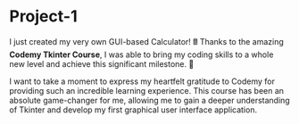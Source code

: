 # Project-1
I just created my very own GUI-based Calculator! 🖩 Thanks to the amazing **Codemy Tkinter Course**, I was able to bring my coding skills to a whole new level and achieve this significant milestone. 🚀

I want to take a moment to express my heartfelt gratitude to Codemy for providing such an incredible learning experience. This course has been an absolute game-changer for me, allowing me to gain a deeper understanding of Tkinter and develop my first graphical user interface application.
